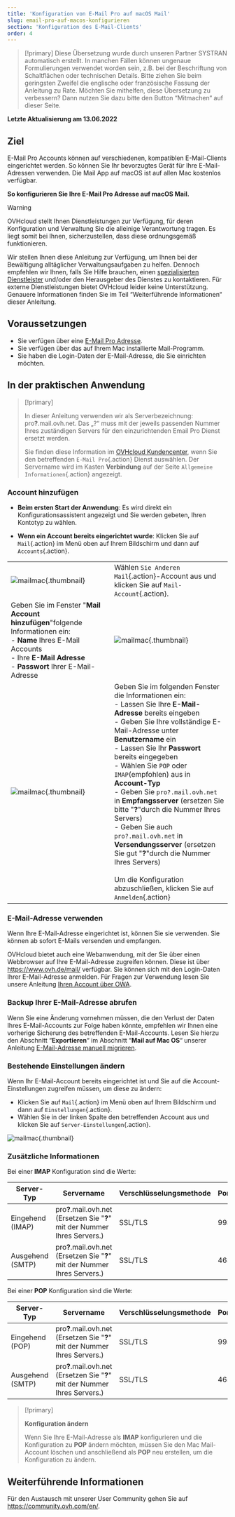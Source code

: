 ```yaml
---
title: 'Konfiguration von E-Mail Pro auf macOS Mail'
slug: email-pro-auf-macos-konfigurieren
section: 'Konfiguration des E-Mail-Clients'
order: 4
---
```


> [!primary]
> Diese Übersetzung wurde durch unseren Partner SYSTRAN automatisch erstellt. In manchen Fällen können ungenaue Formulierungen verwendet worden sein, z.B. bei der Beschriftung von Schaltflächen oder technischen Details. Bitte ziehen Sie beim geringsten Zweifel die englische oder französische Fassung der Anleitung zu Rate. Möchten Sie mithelfen, diese Übersetzung zu verbessern? Dann nutzen Sie dazu bitte den Button “Mitmachen“ auf dieser Seite.
>

**Letzte Aktualisierung am 13.06.2022**

## Ziel

E-Mail Pro Accounts können auf verschiedenen, kompatiblen E-Mail-Clients eingerichtet werden. So können Sie Ihr bevorzugtes Gerät für Ihre E-Mail-Adressen verwenden. Die Mail App auf macOS ist auf allen Mac kostenlos verfügbar.

**So konfigurieren Sie Ihre E-Mail Pro Adresse auf macOS Mail.**

> [!warning]
>
> OVHcloud stellt Ihnen Dienstleistungen zur Verfügung, für deren Konfiguration und Verwaltung Sie die alleinige Verantwortung tragen. Es liegt somit bei Ihnen, sicherzustellen, dass diese ordnungsgemäß funktionieren.
> 
> Wir stellen Ihnen diese Anleitung zur Verfügung, um Ihnen bei der Bewältigung alltäglicher Verwaltungsaufgaben zu helfen. Dennoch empfehlen wir Ihnen, falls Sie Hilfe brauchen, einen [spezialisierten Dienstleister](https://partner.ovhcloud.com/de/directory/) und/oder den Herausgeber des Dienstes zu kontaktieren. Für externe Dienstleistungen bietet OVHcloud leider keine Unterstützung. Genauere Informationen finden Sie im Teil “Weiterführende Informationen“ dieser Anleitung.
> 

## Voraussetzungen

- Sie verfügen über eine [E-Mail Pro Adresse](https://www.ovhcloud.com/de/emails/email-pro/).
- Sie verfügen über das auf Ihrem Mac installierte Mail-Programm.
- Sie haben die Login-Daten der E-Mail-Adresse, die Sie einrichten möchten.
 
## In der praktischen Anwendung

> [!primary]
>
> In dieser Anleitung verwenden wir als Serverbezeichnung: pro<b>?</b>.mail.ovh.net. Das „?“ muss mit der jeweils passenden Nummer Ihres zuständigen Servers für den einzurichtenden Email Pro Dienst ersetzt werden.
> 
> Sie finden diese Information im [OVHcloud Kundencenter](https://www.ovh.com/auth/?action=gotomanager&from=https://www.ovh.de/&ovhSubsidiary=de), wenn Sie den betreffenden `E-Mail Pro`{.action} Dienst auswählen. Der Servername wird im Kasten **Verbindung** auf der Seite `Allgemeine Informationen`{.action} angezeigt.
>

### Account hinzufügen

- **Beim ersten Start der Anwendung**: Es wird direkt ein Konfigurationsassistent angezeigt und Sie werden gebeten, Ihren Kontotyp zu wählen.

- **Wenn ein Account bereits eingerichtet wurde**: Klicken Sie auf `Mail`{.action} im Menü oben auf Ihrem Bildschirm und dann auf `Accounts`{.action}.

| | |
|---|---|
|![mailmac](images/mail-mac-emailpro01.png){.thumbnail}|Wählen `Sie Anderen Mail`{.action}-Account aus und klicken Sie auf `Mail-Account`{.action}.|
|Geben Sie im Fenster "**Mail Account hinzufügen**"folgende Informationen ein: <br>- **Name** Ihres E-Mail Accounts <br>- Ihre **E-Mail Adresse** <br>- **Passwort** Ihrer E-Mail-Adresse |![mailmac](images/mail-mac-emailpro02.png){.thumbnail}|
|![mailmac](images/mail-mac-emailpro03.png){.thumbnail}|Geben Sie im folgenden Fenster die Informationen ein: <br>- Lassen Sie Ihre **E-Mail-Adresse** bereits eingeben <br>- Geben Sie Ihre vollständige E-Mail-Adresse unter **Benutzername** ein <br>- Lassen Sie Ihr **Passwort** bereits eingegeben <br>- Wählen Sie `POP` oder `IMAP`(empfohlen) aus in **Account-Typ**<br>- Geben Sie `pro?.mail.ovh.net` in **Empfangsserver** (ersetzen Sie bitte "**?**"durch die Nummer Ihres Servers)<br>- Geben Sie auch `pro?.mail.ovh.net` in **Versendungsserver** (ersetzen Sie gut "**?**"durch die Nummer Ihres Servers)<br><br>Um die Konfiguration abzuschließen, klicken Sie auf `Anmelden`{.action}|

### E-Mail-Adresse verwenden

Wenn Ihre E-Mail-Adresse eingerichtet ist, können Sie sie verwenden. Sie können ab sofort E-Mails versenden und empfangen.

OVHcloud bietet auch eine Webanwendung, mit der Sie über einen Webbrowser auf Ihre E-Mail-Adresse zugreifen können. Diese ist über <https://www.ovh.de/mail/> verfügbar. Sie können sich mit den Login-Daten Ihrer E-Mail-Adresse anmelden. Für Fragen zur Verwendung lesen Sie unsere Anleitung [Ihren Account über OWA](https://docs.ovh.com/de/microsoft-collaborative-solutions/exchange_2016_verwendung_der_outlook_web_app/).

### Backup Ihrer E-Mail-Adresse abrufen

Wenn Sie eine Änderung vornehmen müssen, die den Verlust der Daten Ihres E-Mail-Accounts zur Folge haben könnte, empfehlen wir Ihnen eine vorherige Sicherung des betreffenden E-Mail-Accounts. Lesen Sie hierzu den Abschnitt “**Exportieren**“ im Abschnitt “**Mail auf Mac OS**“ unserer Anleitung [E-Mail-Adresse manuell migrieren](https://docs.ovh.com/de/emails/email-adressen-manuell-migrieren/#exportieren).

### Bestehende Einstellungen ändern

Wenn Ihr E-Mail-Account bereits eingerichtet ist und Sie auf die Account-Einstellungen zugreifen müssen, um diese zu ändern:

- Klicken Sie auf `Mail`{.action} im Menü oben auf Ihrem Bildschirm und dann auf `Einstellungen`{.action}.
- Wählen Sie in der linken Spalte den betreffenden Account aus und klicken Sie auf `Server-Einstellungen`{.action}.

![mailmac](images/mail-mac-emailpro04.png){.thumbnail}

### Zusätzliche Informationen

Bei einer **IMAP** Konfiguration sind die Werte:

|Server-Typ|Servername|Verschlüsselungsmethode|Port|
|---|---|---|---|
|Eingehend (IMAP)|pro<b>?</b>.mail.ovh.net (Ersetzen Sie "**?**" mit der Nummer Ihres Servers.)|SSL/TLS|993|
|Ausgehend (SMTP)|pro<b>?</b>.mail.ovh.net (Ersetzen Sie "**?**" mit der Nummer Ihres Servers.)|SSL/TLS|465|

Bei einer **POP** Konfiguration sind die Werte:

|Server-Typ|Servername|Verschlüsselungsmethode|Port|
|---|---|---|---|
|Eingehend (POP)|pro<b>?</b>.mail.ovh.net (Ersetzen Sie "**?**" mit der Nummer Ihres Servers.)|SSL/TLS|995|
|Ausgehend (SMTP)|pro<b>?</b>.mail.ovh.net (Ersetzen Sie "**?**" mit der Nummer Ihres Servers.)|SSL/TLS|465|

> [!primary]
>
> **Konfiguration ändern**
>
> Wenn Sie Ihre E-Mail-Adresse als **IMAP** konfigurieren und die Konfiguration zu **POP** ändern möchten, müssen Sie den Mac Mail-Account löschen und anschließend als **POP** neu erstellen, um die Konfiguration zu ändern.

## Weiterführende Informationen
 
Für den Austausch mit unserer User Community gehen Sie auf <https://community.ovh.com/en/>.
